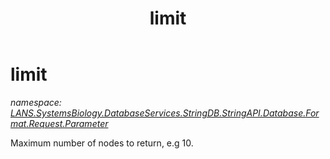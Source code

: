 ﻿---
title: limit
---

# limit
_namespace: [LANS.SystemsBiology.DatabaseServices.StringDB.StringAPI.Database.Format.Request.Parameter](N-LANS.SystemsBiology.DatabaseServices.StringDB.StringAPI.Database.Format.Request.Parameter.html)_

Maximum number of nodes to return, e.g 10.




